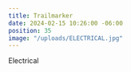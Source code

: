 ```yaml
---
title: Trailmarker
date: 2024-02-15 10:26:00 -06:00
position: 35
image: "/uploads/ELECTRICAL.jpg"
---
```


Electrical